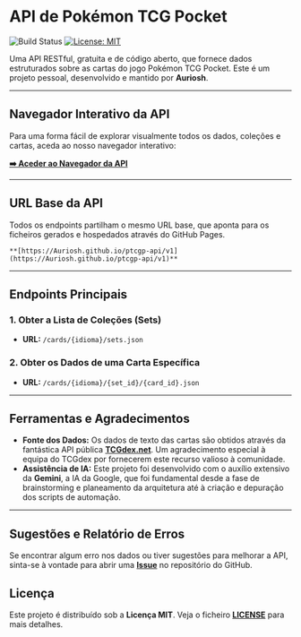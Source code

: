# API de Pokémon TCG Pocket

![Build Status](https://github.com/Auriosh/ptcgp-api/actions/workflows/build-api.yml/badge.svg)
[![License: MIT](https://img.shields.io/badge/License-MIT-yellow.svg)](https://opensource.org/licenses/MIT)

Uma API RESTful, gratuita e de código aberto, que fornece dados estruturados sobre as cartas do jogo Pokémon TCG Pocket. Este é um projeto pessoal, desenvolvido e mantido por **Auriosh**.

---

## Navegador Interativo da API

Para uma forma fácil de explorar visualmente todos os dados, coleções e cartas, aceda ao nosso navegador interativo:

**[➡️ Aceder ao Navegador da API](https://Auriosh.github.io/ptcgp-api/)**

---

## URL Base da API

Todos os endpoints partilham o mesmo URL base, que aponta para os ficheiros gerados e hospedados através do GitHub Pages.

```
**[https://Auriosh.github.io/ptcgp-api/v1](https://Auriosh.github.io/ptcgp-api/v1)**
```

---

## Endpoints Principais

### 1. Obter a Lista de Coleções (Sets)
* **URL:** `/cards/{idioma}/sets.json`

### 2. Obter os Dados de uma Carta Específica
* **URL:** `/cards/{idioma}/{set_id}/{card_id}.json`

---

## Ferramentas e Agradecimentos

* **Fonte dos Dados:** Os dados de texto das cartas são obtidos através da fantástica API pública [**TCGdex.net**](https://tcgdex.net). Um agradecimento especial à equipa do TCGdex por fornecerem este recurso valioso à comunidade.
* **Assistência de IA:** Este projeto foi desenvolvido com o auxílio extensivo da **Gemini**, a IA da Google, que foi fundamental desde a fase de brainstorming e planeamento da arquitetura até à criação e depuração dos scripts de automação.

---

## Sugestões e Relatório de Erros

Se encontrar algum erro nos dados ou tiver sugestões para melhorar a API, sinta-se à vontade para abrir uma [**Issue**](https://github.com/Auriosh/ptcgp-api/issues) no repositório do GitHub.

## Licença

Este projeto é distribuído sob a **Licença MIT**. Veja o ficheiro [**LICENSE**](LICENSE) para mais detalhes.
